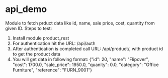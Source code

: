 # api_demo

Module to fetch prduct data like id, name, sale price, cost, quantity from given ID.
Steps to test:

1) Install module product_rest
2) For authentication hit the URL: /api/auth
3) After authentication is completed call URL: /api/product/<id>, with product id to get the product data
4) You will get data in following format:
  {"id": 20, "name": "Flipover", "cost": 1700.0, "sale_price": 1950.0, "quanity": 0.0, "category": "Office Furniture", "reference": "FURN_9001"}
